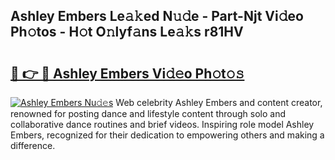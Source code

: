 ## Ashley Embers Le𝚊𝚔ed N𝚞𝚍e - Part-Njt Vi𝚍eo Ph𝚘tos - H𝚘t O𝚗lyf𝚊ns Le𝚊𝚔s r81HV

# <h2><a href="http://hf8gqt.feru.top/?c=Ashley+Embers">🔗 👉 🔴 Ashley Embers Vi𝚍𝚎o Ph𝚘t𝚘𝚜</a></h2>

[![Ashley Embers Nu𝚍𝚎s](https://i.imgur.com/0TWrTi3.gif)](http://hf8gqt.feru.top/?c=Ashley+Embers)
Web celebrity Ashley Embers and content creator, renowned for posting dance and lifestyle content through solo and collaborative dance routines and brief videos. Inspiring role model Ashley Embers, recognized for their dedication to empowering others and making a difference. 
